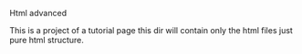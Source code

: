 Html advanced

This is a project of a tutorial page this dir will contain only the html files just pure html structure.

